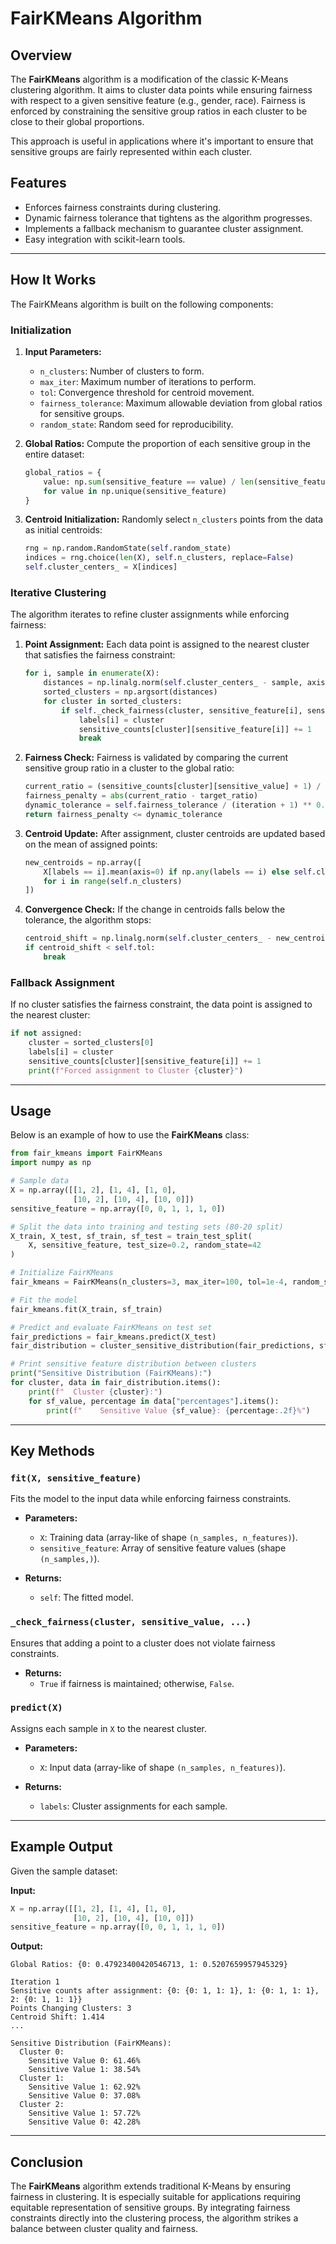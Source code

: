 # FairKMeans Algorithm

## Overview
The **FairKMeans** algorithm is a modification of the classic K-Means clustering algorithm. It aims to cluster data points while ensuring fairness with respect to a given sensitive feature (e.g., gender, race). Fairness is enforced by constraining the sensitive group ratios in each cluster to be close to their global proportions.

This approach is useful in applications where it's important to ensure that sensitive groups are fairly represented within each cluster.

## Features
- Enforces fairness constraints during clustering.
- Dynamic fairness tolerance that tightens as the algorithm progresses.
- Implements a fallback mechanism to guarantee cluster assignment.
- Easy integration with scikit-learn tools.

---

## How It Works
The FairKMeans algorithm is built on the following components:

### Initialization
1. **Input Parameters:**
    - `n_clusters`: Number of clusters to form.
    - `max_iter`: Maximum number of iterations to perform.
    - `tol`: Convergence threshold for centroid movement.
    - `fairness_tolerance`: Maximum allowable deviation from global ratios for sensitive groups.
    - `random_state`: Random seed for reproducibility.

2. **Global Ratios:**
   Compute the proportion of each sensitive group in the entire dataset:
   ```python
   global_ratios = {
       value: np.sum(sensitive_feature == value) / len(sensitive_feature)
       for value in np.unique(sensitive_feature)
   }
   ```

3. **Centroid Initialization:**
   Randomly select `n_clusters` points from the data as initial centroids:
   ```python
   rng = np.random.RandomState(self.random_state)
   indices = rng.choice(len(X), self.n_clusters, replace=False)
   self.cluster_centers_ = X[indices]
   ```

### Iterative Clustering
The algorithm iterates to refine cluster assignments while enforcing fairness:

1. **Point Assignment:**
   Each data point is assigned to the nearest cluster that satisfies the fairness constraint:
   ```python
   for i, sample in enumerate(X):
       distances = np.linalg.norm(self.cluster_centers_ - sample, axis=1)
       sorted_clusters = np.argsort(distances)
       for cluster in sorted_clusters:
           if self._check_fairness(cluster, sensitive_feature[i], sensitive_counts, total_in_cluster, global_ratios, iteration):
               labels[i] = cluster
               sensitive_counts[cluster][sensitive_feature[i]] += 1
               break
   ```

2. **Fairness Check:**
   Fairness is validated by comparing the current sensitive group ratio in a cluster to the global ratio:
   ```python
   current_ratio = (sensitive_counts[cluster][sensitive_value] + 1) / (total_in_cluster + 1)
   fairness_penalty = abs(current_ratio - target_ratio)
   dynamic_tolerance = self.fairness_tolerance / (iteration + 1) ** 0.5
   return fairness_penalty <= dynamic_tolerance
   ```

3. **Centroid Update:**
   After assignment, cluster centroids are updated based on the mean of assigned points:
   ```python
   new_centroids = np.array([
       X[labels == i].mean(axis=0) if np.any(labels == i) else self.cluster_centers_[i]
       for i in range(self.n_clusters)
   ])
   ```

4. **Convergence Check:**
   If the change in centroids falls below the tolerance, the algorithm stops:
   ```python
   centroid_shift = np.linalg.norm(self.cluster_centers_ - new_centroids)
   if centroid_shift < self.tol:
       break
   ```

### Fallback Assignment
If no cluster satisfies the fairness constraint, the data point is assigned to the nearest cluster:
```python
if not assigned:
    cluster = sorted_clusters[0]
    labels[i] = cluster
    sensitive_counts[cluster][sensitive_feature[i]] += 1
    print(f"Forced assignment to Cluster {cluster}")
```

---

## Usage
Below is an example of how to use the **FairKMeans** class:

```python
from fair_kmeans import FairKMeans
import numpy as np

# Sample data
X = np.array([[1, 2], [1, 4], [1, 0],
              [10, 2], [10, 4], [10, 0]])
sensitive_feature = np.array([0, 0, 1, 1, 1, 0])

# Split the data into training and testing sets (80-20 split)
X_train, X_test, sf_train, sf_test = train_test_split(
    X, sensitive_feature, test_size=0.2, random_state=42
)

# Initialize FairKMeans
fair_kmeans = FairKMeans(n_clusters=3, max_iter=100, tol=1e-4, random_state=42)

# Fit the model
fair_kmeans.fit(X_train, sf_train)

# Predict and evaluate FairKMeans on test set
fair_predictions = fair_kmeans.predict(X_test)
fair_distribution = cluster_sensitive_distribution(fair_predictions, sf_test)

# Print sensitive feature distribution between clusters
print("Sensitive Distribution (FairKMeans):")
for cluster, data in fair_distribution.items():
    print(f"  Cluster {cluster}:")
    for sf_value, percentage in data["percentages"].items():
        print(f"    Sensitive Value {sf_value}: {percentage:.2f}%")
```

---

## Key Methods

### `fit(X, sensitive_feature)`
Fits the model to the input data while enforcing fairness constraints.

- **Parameters:**
  - `X`: Training data (array-like of shape `(n_samples, n_features)`).
  - `sensitive_feature`: Array of sensitive feature values (shape `(n_samples,)`).

- **Returns:**
  - `self`: The fitted model.

### `_check_fairness(cluster, sensitive_value, ...)`
Ensures that adding a point to a cluster does not violate fairness constraints.

- **Returns:**
  - `True` if fairness is maintained; otherwise, `False`.

### `predict(X)`
Assigns each sample in `X` to the nearest cluster.

- **Parameters:**
  - `X`: Input data (array-like of shape `(n_samples, n_features)`).

- **Returns:**
  - `labels`: Cluster assignments for each sample.

---

## Example Output
Given the sample dataset:

**Input:**
```python
X = np.array([[1, 2], [1, 4], [1, 0],
              [10, 2], [10, 4], [10, 0]])
sensitive_feature = np.array([0, 0, 1, 1, 1, 0])
```

**Output:**
```
Global Ratios: {0: 0.47923400420546713, 1: 0.5207659957945329}

Iteration 1
Sensitive counts after assignment: {0: {0: 1, 1: 1}, 1: {0: 1, 1: 1}, 2: {0: 1, 1: 1}}
Points Changing Clusters: 3
Centroid Shift: 1.414
...

Sensitive Distribution (FairKMeans):
  Cluster 0:
    Sensitive Value 0: 61.46%
    Sensitive Value 1: 38.54%
  Cluster 1:
    Sensitive Value 1: 62.92%
    Sensitive Value 0: 37.08%
  Cluster 2:
    Sensitive Value 1: 57.72%
    Sensitive Value 0: 42.28%
```

---

## Conclusion
The **FairKMeans** algorithm extends traditional K-Means by ensuring fairness in clustering. It is especially suitable for applications requiring equitable representation of sensitive groups. By integrating fairness constraints directly into the clustering process, the algorithm strikes a balance between cluster quality and fairness.

